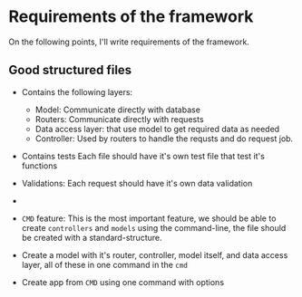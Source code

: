 # Requirements of the framework
On the following points, I'll write requirements of the framework.

## Good structured files
- Contains the following layers:
  - Model: Communicate directly with database
  - Routers: Communicate directly with requests
  - Data access layer: that use model to get required data as needed
  - Controller: Used by routers to handle the requsts and do request job.  
- Contains tests
Each file should have it's own test file that test it's functions
- Validations:
Each request should have it's own data validation
- 
- `CMD` feature:
This is the most important feature, we should be able to create `controllers` and `models` using the command-line, the file should be created with a standard-structure.

- Create a model with it's router, controller, model itself, and data access layer, all of these in one command in the `cmd`
- Create app from `CMD` using one command with options

